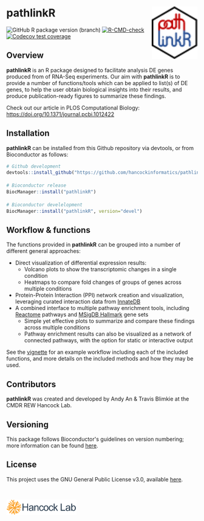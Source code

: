 # pathlinkR <img src="man/figures/pathlinkR_logo_32.svg" align="right" height="138" />

<!-- badges: start -->
![GitHub R package version (branch)](https://img.shields.io/github/r-package/v/hancockinformatics/pathlinkR/devel?label=pathlinkR%40devel)
[![R-CMD-check](https://github.com/hancockinformatics/pathlinkR/actions/workflows/R-CMD-check.yaml/badge.svg)](https://github.com/hancockinformatics/pathlinkR/actions/workflows/R-CMD-check.yaml)
[![Codecov test coverage](https://codecov.io/gh/hancockinformatics/pathlinkR/branch/devel/graph/badge.svg)](https://app.codecov.io/gh/hancockinformatics/pathlinkR?branch=devel)
<!-- badges: end -->

## Overview

**pathlinkR** is an R package designed to facilitate analysis DE genes produced
from of RNA-Seq experiments. Our aim with **pathlinkR** is to provide a number
of functions/tools which can be applied to list(s) of DE genes, to help the user
obtain biological insights into their results, and produce publication-ready
figures to summarize these findings.

Check out our article in PLOS Computational Biology: <https://doi.org/10.1371/journal.pcbi.1012422>

## Installation
**pathlinkR** can be installed from this Github repository via devtools, or 
from Bioconductor as follows:
```r
# Github development
devtools::install_github("https://github.com/hancockinformatics/pathlinkR")

# Bioconductor release
BiocManager::install("pathlinkR")

# Bioconductor develelopment
BiocManager::install("pathlinkR", version="devel")
```

## Workflow & functions

The functions provided in **pathlinkR** can be grouped into a number of
different general approaches:

- Direct visualization of differential expression results:
    - Volcano plots to show the transcriptomic changes in a single condition
    - Heatmaps to compare fold changes of groups of genes across multiple
      conditions
- Protein-Protein Interaction (PPI) network creation and visualization,
  leveraging curated interaction data from [InnateDB](https://www.innatedb.com/)
- A combined interface to multiple pathway enrichment tools, including
  [Reactome](https://reactome.org/) pathways and 
  [MSigDB Hallmark](https://www.gsea-msigdb.org/gsea/msigdb/collections.jsp) 
  gene sets
  - Simple yet effective plots to summarize and compare these findings across
    multiple conditions
  - Pathway enrichment results can also be visualized as a network of connected
    pathways, with the option for static or interactive output

See the [vignette](https://hancockinformatics.github.io/pathlinkR/) for an
example workflow including each of the included functions, and more details on
the included methods and how they may be used.

## Contributors
**pathlinkR** was created and developed by Andy An & Travis Blimkie at the CMDR
REW Hancock Lab.

## Versioning
This package follows Bioconductor's guidelines on version numbering; more
information can be found [here](https://contributions.bioconductor.org/versionnum.html).

## License
This project uses the GNU General Public License v3.0, available
[here](https://github.com/hancockinformatics/pathlinkR?tab=GPL-3.0-1-ov-file#readme).

<br>

[<img src="man/figures/hancock_lab_logo.svg" height="40px">](https://cmdr.ubc.ca/bobh/)
